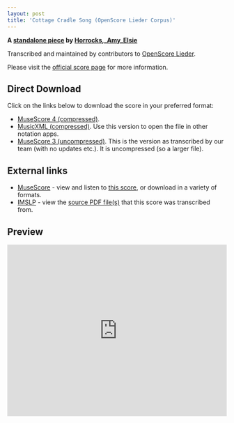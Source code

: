 ```yaml
---
layout: post
title: 'Cottage Cradle Song (OpenScore Lieder Corpus)'
---
```


__A [standalone piece](https://fourscoreandmore.org/openscore/lieder/Horrocks%2C_Amy_Elsie/_/) by [Horrocks,_Amy_Elsie](https://fourscoreandmore.org/openscore/lieder/Horrocks%2C_Amy_Elsie)__

Transcribed and maintained by contributors to [OpenScore Lieder].

Please visit the [official score page] for more information.

[official score page]: https://musescore.com/openscore-lieder-corpus/scores/6635580
[OpenScore Lieder]: https://musescore.com/openscore-lieder-corpus

## Direct Download

Click on the links below to download the score in your preferred format:
- [MuseScore 4 (compressed)](https://fourscoreandmore.org/openscore/lieder/Horrocks%2C_Amy_Elsie/_/Cottage_Cradle_Song.mscz).
- [MusicXML (compressed)](https://fourscoreandmore.org/openscore/lieder/Horrocks%2C_Amy_Elsie/_/Cottage_Cradle_Song.mxl). Use this version to open the file in other notation apps.
- [MuseScore 3 (uncompressed)](https://raw.githubusercontent.com/OpenScore/Lieder/refs/heads/main/scores/Horrocks%2C_Amy_Elsie/_/Cottage_Cradle_Song/lc6635580.mscx). This is the version as transcribed by our team (with no updates etc.). It is uncompressed (so a larger file).

## External links

- [MuseScore] - view and listen to [this score][MuseScore], or download in a variety of formats.
- [IMSLP] - view the [source PDF file(s)][IMSLP] that this score was transcribed from.

[MuseScore]: https://musescore.com/score/6635580
[IMSLP]: https://imslp.org/wiki/Special:ReverseLookup/592442

## Preview

<iframe width="100%" height="394" src="https://musescore.com/openscore-lieder-corpus/scores/6635580/embed" frameborder="0" allowfullscreen allow="autoplay; fullscreen"></iframe>
